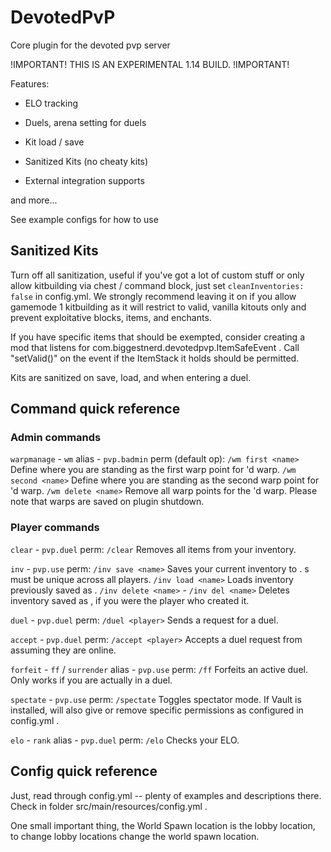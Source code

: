 # DevotedPvP
Core plugin for the devoted pvp server

!IMPORTANT! THIS IS AN EXPERIMENTAL 1.14 BUILD. !IMPORTANT!

Features:

* ELO tracking

* Duels, arena setting for duels

* Kit load / save

* Sanitized Kits (no cheaty kits)

* External integration supports

and more...

See example configs for how to use


## Sanitized Kits

Turn off all sanitization, useful if you've got a lot of custom stuff or only allow kitbuilding via chest / command block, just set
`cleanInventories: false` in config.yml. We strongly recommend leaving it on if you allow gamemode 1 kitbuilding as it will restrict to
valid, vanilla kitouts only and prevent exploitative blocks, items, and enchants.

If you have specific items that should be exempted, consider creating a mod that listens for com.biggestnerd.devotedpvp.ItemSafeEvent . Call "setValid()" on the event if the ItemStack it holds should be permitted.

Kits are sanitized on save, load, and when entering a duel.

## Command quick reference

### Admin commands

`warpmanage` - `wm` alias - `pvp.badmin` perm (default op):
    `/wm first <name>` Define where you are standing as the first warp point for <name>'d warp.
    `/wm second <name>` Define where you are standing as the second warp point for <name>'d warp.
    `/wm delete <name>` Remove all warp points for the <name>'d warp.
    Please note that warps are saved on plugin shutdown.

### Player commands

`clear` - `pvp.duel` perm:
    `/clear` Removes all items from your inventory.

`inv` - `pvp.use` perm:
    `/inv save <name>` Saves your current inventory to <name>. <name>s must be unique across all players.
    `/inv load <name>` Loads inventory previously saved as <name>.
    `/inv delete <name>` - `/inv del <name>` Deletes inventory saved as <name>, if you were the player who created it.

`duel` - `pvp.duel` perm:
    `/duel <player>` Sends <player> a request for a duel.

`accept` - `pvp.duel` perm:
    `/accept <player>` Accepts a duel request from <player> assuming they are online.

`forfeit` - `ff` / `surrender` alias - `pvp.use` perm:
    `/ff` Forfeits an active duel. Only works if you are actually in a duel.

`spectate` - `pvp.use` perm:
    `/spectate` Toggles spectator mode. If Vault is installed, will also give or remove specific permissions as configured in config.yml .

`elo` - `rank` alias - `pvp.duel` perm:
    `/elo` Checks your ELO.

## Config quick reference

Just, read through config.yml -- plenty of examples and descriptions there. Check in folder src/main/resources/config.yml .

One small important thing, the World Spawn location is the lobby location, to change lobby locations change the world spawn location. 
